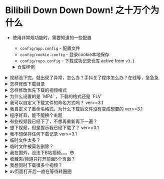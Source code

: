 # Bilibili Down Down Down! 之十万个为什么

+ 使用非常规功能时，需要知道的一些配置
    + `config/app.config` - 配置文件
    + `config/cookie.config` - 登录cookie本地保存
    + `config/repo.config` - 下载成功记录仓库 active from `v3.1`
    <details>
    <summary>仓库样例</summary>


    ```
    av9502825-16-p1
    av9502825-16-p4
    av9502825-16-p7
    av9502825-16-p3
    av9502825-16-p5
    ```
    </details>

<details>
<summary>视频没下完，就出现了异常，怎么办？手抖关了程序怎么办？在线等，急急急</summary>


* 不用慌，下载的临时文件还在，重新下载还是上次的进度
</details>
<details>
<summary>怎样修改下载目录</summary>


* 修改`config/app.config`
    * 相对路径 => `bilibili.savePath = download/`
    * 绝对路径 => `bilibili.savePath = D:\Workspace\bilibili\`
    * 在本地测试文件分隔符`/`和`\`似乎都可以 
</details>
<details>
<summary>怎样修改优先下载的视频格式</summary>


* 修改`config/app.config`
    * 优先`MP4` => `bilibili.format = 0`
    * 优先`FLV` => `bilibili.format = 1`
</details>

<details>
<summary>为什么设置的是 `MP4` ，下载的格式还是 `FLV` </summary>


* 设置的格式是**优先下载**，其实对应的分别是```HTML5```/```FLASH```播放方式。  
**但是**，B站如果没有对应源的话那也没辙，例如[西游记之大圣归来](https://www.bilibili.com/bangumi/play/ep116206)就只有`FLASH`。  
这种情况下只能换种方式，所以一定要的话。。。请自行转换格式
</details>

<details>
<summary>我可以自定义下载文件的命名方式吗？ ver>=3.1</summary>


* 通过修改`config/app.config`，可以实现自定义命名  
    ```
    # 下载文件命名格式
    ## avId - av号 e.g. av1234567
    ## pAv - av 的第几个视频  e.g. p1
    ## pDisplay - 合集的第几个视频 e.g. pn2
    ## qn - 清晰度值  e.g. 80
    ## avTitle - av标题 
    ## clipTitle - 视频小标题
    ###    pDisplay 和 pAv 可能不一致, 比如有的ss是分布在不同的av的第一个视频, 有的则是分布在同一av的不同p
    ###    建议使用pDisplay而不是pAv
    bilibili.name.format = avTitle-pDisplay-clipTitle-qn
    FLV==>                     av标题-pn2-视频小标题-80.flv
    bilibili.name.format = 开头av标题-pDisplay中间pAv-qn-pAv结尾
    MP4==>                     开头av标题-pn2中间p1-80结尾.mp4
    ```
</details>

<details>
<summary>我自定义了重命名格式，为什么下载后文件没有变成想要的 ver>=3.1</summary>


* 修改`config/app.config`
    * 下载后马上重命名 => `bilibili.name.doAfterComplete = true`
    * 人工重命名 => 运行下载目录下的`rename.bat`
</details>

<details>
<summary>程序好丑，能不能换个主题</summary>


* 修改`config/app.config`
    * swing默认 => `bilibili.theme = default`
    * 跟随系统 => `bilibili.theme = system`
* 还不满意，那就没法子了😔
</details>

<details>
<summary>有些视频我已经下了，不想再重新再下一遍？</summary>


* 如果视频没有改名也没有移动，程序是不会再下载的(＾Ｕ＾)ノ~ＹＯ)
* 修改`config/app.config` ver>=3.1
    * 开启仓库模式 => `bilibili.repo = on`
    * 开启后成功的下载记录会一直保存在`config/repo.config` (程序对该文件只存在append操作，不想要的记录请人工删除，也可以根据需要人工添加哦)
    * 仓库里的视频将不会再进行下载
    * 同一视频已经有了某清晰度，不想再下 => `bilibili.restrictTempMode = off`
    * 同一视频已经有了某清晰度，还想再下另一种清晰度 => `bilibili.restrictTempMode = on`
</details>

<details>
<summary>想下视频，但是提示我已经下载了？ ver>=3.1</summary>


* 请确认你真的没有下载？？
* 请确认是否下过该视频的另一种清晰度的版本？
    * 是 => `bilibili.restrictTempMode = on`
    * 否，请继续
* 找到`config/repo.config`里的记录，把它删除 或者
* 关闭仓库模式 => `bilibili.repo = off`
</details>

<details>
<summary>我不想保存任何下载记录 ver>=3.1</summary>


* 修改`config/app.config`
    * 关闭仓库功能 => `bilibili.repo = off`
    * 关闭仓库记录功能 => `bilibili.repo.save = off`
    * 删除`config/repo.config`
    * 视频下载完成后马上重命名 => `bilibili.name.doAfterComplete = true`
    * 删除下载目录的 `rename.bat`
    * 下载目录的其它视频等文件请自行斟酌
</details>

<details>
<summary>临时文件太多？</summary>


* 修改`config/app.config`
    * 开启临时文件严格模式 => `bilibili.restrictTempMode = on`
* 出现了预期外的异常，人工删吧，骚年😔
</details>

<details>
<summary>临时文件被莫名删除？</summary>


* 修改`config/app.config`
    * 关闭临时文件严格模式 => `bilibili.restrictTempMode = off`
</details>

<details>
<summary>我在国外，没法下B站视频。。。😳</summary>


* 使用代理，一般是SOCKS代理吧。修改`config/app.config`
    * 设置代理host => `socksProxyHost = 127.0.0.1`
    * 设置代理端口 => `socksProxyPort = 1080`
* 其它代理方式类似，参见配置文件里的备注
</details>

<details>
<summary>收藏夹/频道只打开前面5个页面？</summary>


* 在链接后面加上 `p=2`, 就是第6 到10 个了
* 在链接后面加上 `p=3`, 就是第11 到15 个
* ...
* 例如 `https://space.bilibili.com/8741628/favlist?fid=101422828&ftype=create p=2`
* 例如 `ml101422828 p=3`
* 想一次打开多一点页面
    * 修改配置 => `bilibili.pageSize = 5`
</details>

<details>
<summary>我想同时下载很多个视频？</summary>


* 修改`config/app.config`
    * 修改线程池大小 => `bilibili.download.poolSize = 3`
    * 这个不是越大越好哦，老铁😄
</details>

<details>
<summary>av页面打开后一直在等待转圈圈</summary>


* 对于已删除视频或违规视频，这是正常的
* 再打开该av试一试，看是不是偶然情况
* 试试其它av
* 如果都不行，请关闭程序，用浏览器打开b站某av，再返回程序试一试
* 老铁，打开```run-UI-debug.bat```，重复操作，看看啥异常，蟹蟹
</details>
